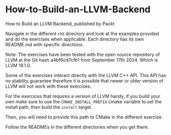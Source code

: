 # How-to-Build-an-LLVM-Backend
How to Build an LLVM Backend, published by Packt

Navigate in the different `chX` directory and look at the examples provided and
do the exercises when applicable.
Each directory has its own README.md with specific directions.

Note:
The exercises have been tested with the open source repository of LLVM at the
Git hash a4bf6cd7cfb1 from September 17th 2024. Which is LLVM 19.1.0.

Some of the exercises interact directly with the LLVM C++ API.
This API has no stability guarantee therefore it is possible that newer or older
version of LLVM will not work with these exercises.

For the exercices that requires a version of LLVM handy, if you build your own make sure to use the `CMAKE_INSTALL_PREFIX` cmake variable to set the install path, then build the `install` target.

Then, you will need to provide this path to CMake in the different exercise.

Follow the READMEs in the different directories when you get there.

